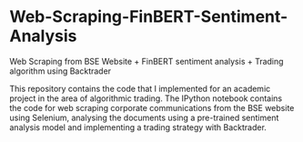 # Web-Scraping-FinBERT-Sentiment-Analysis
Web Scraping from BSE Website + FinBERT sentiment analysis + Trading algorithm using Backtrader

This repository contains the code that I implemented for an academic project in the area of algorithmic trading. The IPython notebook contains the code for web scraping corporate communications from the BSE website using Selenium, analysing the documents using a pre-trained sentiment analysis model and implementing a trading strategy with Backtrader.
